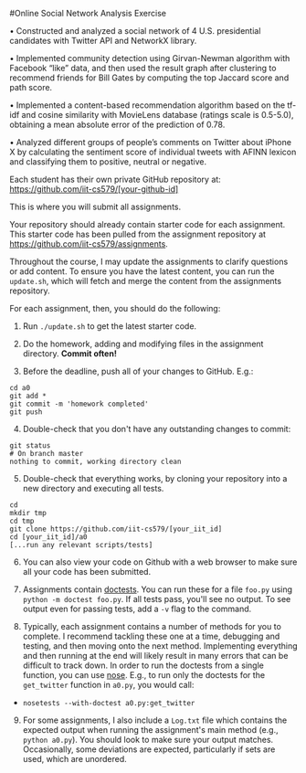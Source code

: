 #Online Social Network Analysis Exercise							   

•	Constructed and analyzed a social network of 4 U.S. presidential candidates with Twitter API and NetworkX library. 

•	Implemented community detection using Girvan-Newman algorithm with Facebook “like” data, and then used the result graph after clustering to recommend friends for Bill Gates by computing the top Jaccard score and path score.

•	Implemented a content-based recommendation algorithm based on the tf-idf and cosine similarity with MovieLens database (ratings scale is 0.5-5.0), obtaining a mean absolute error of the prediction of 0.78.

•	Analyzed different groups of people’s comments on Twitter about iPhone X by calculating the sentiment score of individual tweets with AFINN lexicon and classifying them to positive, neutral or negative.








Each student has their own private GitHub repository at:  
<https://github.com/iit-cs579/[your-github-id]>

This is where you will submit all assignments.

Your repository should already contain starter code for each assignment. This starter code has been pulled from the assignment repository at <https://github.com/iit-cs579/assignments>.

Throughout the course, I may update the assignments to clarify questions or add content. To ensure you have the latest content, you can run the `update.sh`, which will fetch and merge the content from the assignments repository.

For each assignment, then, you should do the following:

1. Run `./update.sh` to get the latest starter code.

2. Do the homework, adding and modifying files in the assignment directory. **Commit often!**

3. Before the deadline, push all of your changes to GitHub. E.g.:
  ```
  cd a0
  git add *
  git commit -m 'homework completed'
  git push
  ```

4. Double-check that you don't have any outstanding changes to commit:
  ```
  git status
  # On branch master
  nothing to commit, working directory clean
  ```

5. Double-check that everything works, by cloning your repository into a new directory and executing all tests.
  ```
  cd 
  mkdir tmp
  cd tmp
  git clone https://github.com/iit-cs579/[your_iit_id]
  cd [your_iit_id]/a0
  [...run any relevant scripts/tests]
  ```

6. You can also view your code on Github with a web browser to make sure all your code has been submitted.

7. Assignments contain [doctests](https://docs.python.org/3/library/doctest.html). You can run these for a file `foo.py` using `python -m doctest foo.py`. If all tests pass, you'll see no output. To see output even for passing tests, add a `-v` flag to the command.

8. Typically, each assignment contains a number of methods for you to complete. I recommend tackling these one at a time, debugging and testing, and then moving onto the next method. Implementing everything and then running at the end will likely result in many errors that can be difficult to track down. In order to run the doctests from a single function, you can use [nose](https://github.com/nose-devs/nose). E.g., to run only the doctests for the `get_twitter` function in `a0.py`, you would call:
  - `nosetests --with-doctest a0.py:get_twitter`

9. For some assignments, I also include a `Log.txt` file which contains the expected output when running the assignment's main method (e.g., `python a0.py`). You should look to make sure your output matches. Occasionally, some deviations are expected, particularly if sets are used, which are unordered.

